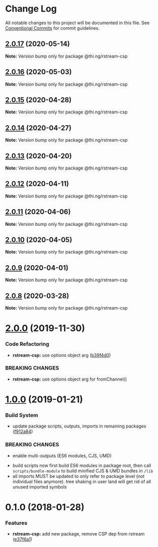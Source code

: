 # Change Log

All notable changes to this project will be documented in this file.
See [Conventional Commits](https://conventionalcommits.org) for commit guidelines.

## [2.0.17](https://github.com/thi-ng/umbrella/compare/@thi.ng/rstream-csp@2.0.16...@thi.ng/rstream-csp@2.0.17) (2020-05-14)

**Note:** Version bump only for package @thi.ng/rstream-csp





## [2.0.16](https://github.com/thi-ng/umbrella/compare/@thi.ng/rstream-csp@2.0.15...@thi.ng/rstream-csp@2.0.16) (2020-05-03)

**Note:** Version bump only for package @thi.ng/rstream-csp





## [2.0.15](https://github.com/thi-ng/umbrella/compare/@thi.ng/rstream-csp@2.0.14...@thi.ng/rstream-csp@2.0.15) (2020-04-28)

**Note:** Version bump only for package @thi.ng/rstream-csp





## [2.0.14](https://github.com/thi-ng/umbrella/compare/@thi.ng/rstream-csp@2.0.13...@thi.ng/rstream-csp@2.0.14) (2020-04-27)

**Note:** Version bump only for package @thi.ng/rstream-csp





## [2.0.13](https://github.com/thi-ng/umbrella/compare/@thi.ng/rstream-csp@2.0.12...@thi.ng/rstream-csp@2.0.13) (2020-04-20)

**Note:** Version bump only for package @thi.ng/rstream-csp





## [2.0.12](https://github.com/thi-ng/umbrella/compare/@thi.ng/rstream-csp@2.0.11...@thi.ng/rstream-csp@2.0.12) (2020-04-11)

**Note:** Version bump only for package @thi.ng/rstream-csp





## [2.0.11](https://github.com/thi-ng/umbrella/compare/@thi.ng/rstream-csp@2.0.10...@thi.ng/rstream-csp@2.0.11) (2020-04-06)

**Note:** Version bump only for package @thi.ng/rstream-csp





## [2.0.10](https://github.com/thi-ng/umbrella/compare/@thi.ng/rstream-csp@2.0.9...@thi.ng/rstream-csp@2.0.10) (2020-04-05)

**Note:** Version bump only for package @thi.ng/rstream-csp





## [2.0.9](https://github.com/thi-ng/umbrella/compare/@thi.ng/rstream-csp@2.0.8...@thi.ng/rstream-csp@2.0.9) (2020-04-01)

**Note:** Version bump only for package @thi.ng/rstream-csp





## [2.0.8](https://github.com/thi-ng/umbrella/compare/@thi.ng/rstream-csp@2.0.7...@thi.ng/rstream-csp@2.0.8) (2020-03-28)

**Note:** Version bump only for package @thi.ng/rstream-csp





# [2.0.0](https://github.com/thi-ng/umbrella/compare/@thi.ng/rstream-csp@1.0.33...@thi.ng/rstream-csp@2.0.0) (2019-11-30)

### Code Refactoring

* **rstream-csp:** use options object arg ([b39f4d0](https://github.com/thi-ng/umbrella/commit/b39f4d023fdb90d5ad095b2e50d76e69c2b50843))

### BREAKING CHANGES

* **rstream-csp:** use options object arg for fromChannel()

# [1.0.0](https://github.com/thi-ng/umbrella/compare/@thi.ng/rstream-csp@0.1.125...@thi.ng/rstream-csp@1.0.0) (2019-01-21)

### Build System

* update package scripts, outputs, imports in remaining packages ([f912a84](https://github.com/thi-ng/umbrella/commit/f912a84))

### BREAKING CHANGES

* enable multi-outputs (ES6 modules, CJS, UMD)

- build scripts now first build ES6 modules in package root, then call
  `scripts/bundle-module` to build minified CJS & UMD bundles in `/lib`
- all imports MUST be updated to only refer to package level
  (not individual files anymore). tree shaking in user land will get rid of
  all unused imported symbols

<a name="0.1.0"></a>
# 0.1.0 (2018-01-28)

### Features

* **rstream-csp:** add new package, remove CSP dep from rstream ([e37f6a1](https://github.com/thi-ng/umbrella/commit/e37f6a1))
